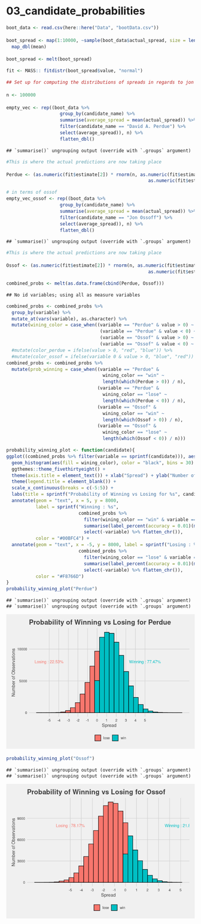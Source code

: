 03\_candidate\_probabilities
================

``` r
boot_data <- read.csv(here::here("Data", "bootData.csv"))

boot_spread <- map(1:10000, ~sample(boot_data$actual_spread, size = length(boot_data), replace = TRUE)) %>%
  map_dbl(mean)

boot_spread <- melt(boot_spread)
```

``` r
fit <- MASS:: fitdistr(boot_spread$value, "normal")
```

``` r
## Set up for computing the distributions of spreads in regards to jon ossoff

n <- 100000

empty_vec <- rep((boot_data %>%
                    group_by(candidate_name) %>%
                    summarise(average_spread = mean(actual_spread)) %>%
                    filter(candidate_name == "David A. Perdue") %>%
                    select(average_spread)), n) %>%
                    flatten_dbl()
```

    ## `summarise()` ungrouping output (override with `.groups` argument)

``` r
#This is where the actual predictions are now taking place

Perdue <- (as.numeric(fit$estimate[2]) * rnorm(n, as.numeric(fit$estimate[1]), 
                                                     as.numeric(fit$estimate[2]))) + empty_vec 
```

``` r
# in terms of ossof
empty_vec_ossof <- rep((boot_data %>%
                    group_by(candidate_name) %>%
                    summarise(average_spread = mean(actual_spread)) %>%
                    filter(candidate_name == "Jon Ossoff") %>%
                    select(average_spread)), n) %>%
                    flatten_dbl()
```

    ## `summarise()` ungrouping output (override with `.groups` argument)

``` r
#This is where the actual predictions are now taking place

Ossof <- (as.numeric(fit$estimate[2]) * rnorm(n, as.numeric(fit$estimate[1]), 
                                                     as.numeric(fit$estimate[2]))) + empty_vec_ossof 
```

``` r
combined_probs <- melt(as.data.frame(cbind(Perdue, Ossof)))
```

    ## No id variables; using all as measure variables

``` r
combined_probs <- combined_probs %>% 
  group_by(variable) %>%
  mutate_at(vars(variable), as.character) %>%
  mutate(wining_color = case_when((variable == "Perdue" & value > 0) ~ "win",
                                   (variable == "Perdue" & value < 0) ~ "lose",
                                   (variable == "Ossof" & value > 0) ~ "win",
                                   (variable == "Ossof" & value < 0) ~ "lose"))
  #mutate(color_perdue = ifelse(value > 0, "red", "blue")) %>%
  #mutate(color_ossof = ifelse(variable 0 & value > 0, "blue", "red"))
combined_probs <- combined_probs %>%
  mutate(prob_winning = case_when((variable == "Perdue" & 
                                    wining_color == "win" ~ 
                                    length(which(Perdue > 0)) / n),
                                  (variable == "Perdue" & 
                                    wining_color == "lose" ~ 
                                    length(which(Perdue < 0)) / n),
                                  (variable == "Ossof" & 
                                    wining_color == "win" ~ 
                                    length(which(Ossof > 0)) / n),
                                  (variable == "Ossof" & 
                                    wining_color == "lose" ~ 
                                    length(which(Ossof < 0)) / n)))
```

``` r
probability_winning_plot <- function(candidate){
ggplot((combined_probs %>% filter(variable == sprintf(candidate))), aes(value)) +
  geom_histogram(aes(fill = wining_color), color = "black", bins = 30) +
  ggthemes::theme_fivethirtyeight() +
  theme(axis.title = element_text()) + xlab("Spread") + ylab("Number of Observations") +
  theme(legend.title = element_blank()) +
  scale_x_continuous(breaks = c(-5:5)) +
  labs(title = sprintf("Probability of Winning vs Losing for %s", candidate)) +
  annotate(geom = "text", x = 5, y = 8000, 
           label = sprintf("Winning : %s", 
                           combined_probs %>% 
                             filter(wining_color == "win" & variable == candidate) %>% 
                             summarise(label_percent(accuracy = 0.01)(mean(prob_winning))) %>% 
                             select(-variable) %>% flatten_chr()),
           color = "#00BFC4") +
  annotate(geom = "text", x = -5, y = 8000, label = sprintf("Losing : %s", 
                           combined_probs %>% 
                             filter(wining_color == "lose" & variable == candidate) %>% 
                             summarise(label_percent(accuracy = 0.01)(mean(prob_winning))) %>% 
                             select(-variable) %>% flatten_chr()), 
           color = "#F8766D")
}
probability_winning_plot("Perdue")
```

    ## `summarise()` ungrouping output (override with `.groups` argument)
    ## `summarise()` ungrouping output (override with `.groups` argument)

![](03_candidate_probabilities_files/figure-gfm/unnamed-chunk-7-1.png)<!-- -->

``` r
probability_winning_plot("Ossof")
```

    ## `summarise()` ungrouping output (override with `.groups` argument)
    ## `summarise()` ungrouping output (override with `.groups` argument)

![](03_candidate_probabilities_files/figure-gfm/unnamed-chunk-8-1.png)<!-- -->
